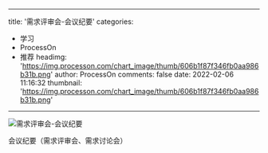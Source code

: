 
---
title: '需求评审会-会议纪要'
categories: 
 - 学习
 - ProcessOn
 - 推荐
headimg: 'https://img.processon.com/chart_image/thumb/606b1f87f346fb0aa986b31b.png'
author: ProcessOn
comments: false
date: 2022-02-06 11:16:32
thumbnail: 'https://img.processon.com/chart_image/thumb/606b1f87f346fb0aa986b31b.png'
---

<div>   
<img class="thumb" alt="需求评审会-会议纪要" src="https://img.processon.com/chart_image/thumb/606b1f87f346fb0aa986b31b.png" referrerpolicy="no-referrer">
<p>会议纪要（需求评审会、需求讨论会）</p>  
</div>
            
